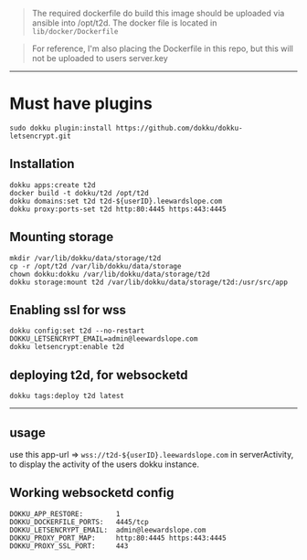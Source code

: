 > The required dockerfile do build this image should be uploaded via ansible into /opt/t2d. The docker file is located in `lib/docker/Dockerfile`

> For reference, I'm also placing the Dockerfile in this repo, but this will not be uploaded to users server.key

---

# Must have plugins

<!-- sudo dokku plugin:install https://github.com/dokku/dokku-http-auth.git -->

```
sudo dokku plugin:install https://github.com/dokku/dokku-letsencrypt.git

```

## Installation

```
dokku apps:create t2d
docker build -t dokku/t2d /opt/t2d
dokku domains:set t2d t2d-${userID}.leewardslope.com
dokku proxy:ports-set t2d http:80:4445 https:443:4445
```

<!-- dokku proxy:ports-set t2d http:80:4445 https:443:4445 https:3000:3000 https:4444:4444 -->

## Mounting storage

```
mkdir /var/lib/dokku/data/storage/t2d
cp -r /opt/t2d /var/lib/dokku/data/storage
chown dokku:dokku /var/lib/dokku/data/storage/t2d
dokku storage:mount t2d /var/lib/dokku/data/storage/t2d:/usr/src/app
```

## Enabling ssl for wss

```
dokku config:set t2d --no-restart DOKKU_LETSENCRYPT_EMAIL=admin@leewardslope.com
dokku letsencrypt:enable t2d
```

## deploying t2d, for websocketd

```
dokku tags:deploy t2d latest
```

---

## usage

use this app-url => `wss://t2d-${userID}.leewardslope.com` in serverActivity, to display the activity of the users dokku instance.

## Working websocketd config

```
DOKKU_APP_RESTORE:        1
DOKKU_DOCKERFILE_PORTS:   4445/tcp
DOKKU_LETSENCRYPT_EMAIL:  admin@leewardslope.com
DOKKU_PROXY_PORT_MAP:     http:80:4445 https:443:4445
DOKKU_PROXY_SSL_PORT:     443
```
